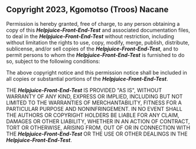 ## Copyright 2023, Kgomotso (Troos) Nacane

Permission is hereby granted, free of charge, to any person obtaining a copy of this ***Helpjuice-Front-End-Test*** and associated documentation files, to deal in the ***Helpjuice-Front-End-Test*** without restriction, including without limitation the rights to use, copy, modify, merge, publish, distribute, sublicense, and/or sell copies of the ***Helpjuice-Front-End-Test***, and to permit persons to whom the ***Helpjuice-Front-End-Test*** is furnished to do so, subject to the following conditions:

The above copyright notice and this permission notice shall be included in all copies or substantial portions of the ***Helpjuice-Front-End-Test***.

THE ***Helpjuice-Front-End-Test*** IS PROVIDED "AS IS", WITHOUT WARRANTY OF ANY KIND, EXPRESS OR IMPLIED, INCLUDING BUT NOT LIMITED TO THE WARRANTIES OF MERCHANTABILITY, FITNESS FOR A PARTICULAR PURPOSE AND NONINFRINGEMENT. IN NO EVENT SHALL THE AUTHORS OR COPYRIGHT HOLDERS BE LIABLE FOR ANY CLAIM, DAMAGES OR OTHER LIABILITY, WHETHER IN AN ACTION OF CONTRACT, TORT OR OTHERWISE, ARISING FROM, OUT OF OR IN CONNECTION WITH THE ***Helpjuice-Front-End-Test*** OR THE USE OR OTHER DEALINGS IN THE ***Helpjuice-Front-End-Test***.
